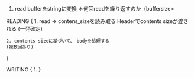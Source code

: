 1.  read 
    bufferをstringに変換
＊何回readを繰り返すのか（buffersize=


READING {
    1. read -> contens_sizeを読み取る
    Headerでcontents sizeが渡される
    (一発確定)

    2. contents sizeに基づいて、　bodyを処理する
    (複数回あり)
}

WRITING {
    1. 
}